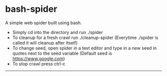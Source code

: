 # bash-spider

A simple web spider built using bash.

* Simply cd into the directory and run ./spider
* To cleanup for a fresh crawl run ./cleanup-spider (Everytime ./spider is called it will cleanup after itself)
* To change seed, open spider in a text editor and type in a new seed in quotes next to the seed variable (Default seed is https://www.google.com)
* To stop crawl press ctrl-c
---
